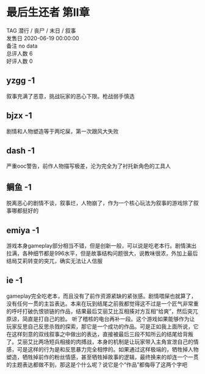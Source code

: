 



# 最后生还者 第II章
  
TAG 潜行 / 丧尸 / 末日 / 叙事  
发售日 2020-06-19 00:00:00  
备注 no data  
总评人数 6  
好评人数 0
## yzgg -1


叙事充满了恶意，挑战玩家的恶心下限。枪战弱手慎选
## bjzx -1


剧情和人物塑造等于两坨屎，第一次跟风大失败
## dash  -1


严重ooc警告，前作人物描写极差，沦为完全为了衬托新角色的工具人
## 鲷鱼  -1


脱离恶心的剧情不谈，叙事烂，人物崩了，作为一个核心玩法为叙事的游戏除了叙事哪都挺好的
## emiya -1


游戏本身gameplay部分相当不错，但是创新一般，可以说是吃老本行。剧情演出拉满，各种细节都是996水平，但是故事结构问题很大，说教味很浓，外加上最后结局艾莉转变的突兀，确实无法让人信服
## ie -1


gameplay完全吃老本，而且没有了前作资源紧缺的紧张感。剧情喂屎也就算了，没有任何一贯的主旨表达。本来在玩到结尾之前我都觉得这不过是一个匠气非常重的呼吁打破仇恨锁链的作品，结果最后艾丽艾比互相揍对方互相“给爽”，然后突兀原谅，简直是打自己的脸。
听了稽核的电台再补一段。这个游戏如果能够作为让玩家反思自己反思杀戮的探索，那它是一个成功的作品。可是正如我上面所说，它在这样刻意的双线叙事之中做出的表达，直接被最后三段不知所云的结尾给背叛了。艾丽艾比两场短兵相接的肉搏战，本身的机制是让玩家带入主角宣泄自己的情感，可是这样的行为是和反思暴力完全相悖的。如果通过这样极端的，牺牲掉人物塑造，牺牲掉前作的粉丝情感，甚至牺牲掉故事的逻辑，最终换来的却连一个一贯的主题表达都做不到，那这是个什么呢？说它是个“作品”都侮辱了这两个字吧